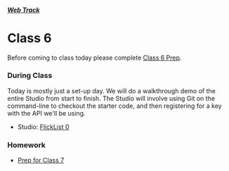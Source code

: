 ##### [Web Track](../..)

# Class 6

Before coming to class today please complete [Class 6 Prep](../class6-prep).

### During Class

Today is mostly just a set-up day. We will do a walkthrough demo of the entire Studio from start to finish. The Studio will involve using Git on the command-line to checkout the starter code, and then registering for a key with the API we'll be using.

* Studio: [FlickList 0](../studios/flicklist0)

### Homework

* [Prep for Class 7](../class7-prep)
